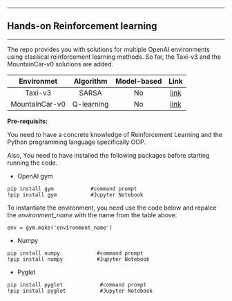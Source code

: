 ***
## Hands-on Reinforcement learning
***
The repo provides you with solutions for multiple OpenAI environments using classical reinforcement learning methods. 
So far, the Taxi-v3 and the MountainCar-v0 solutions are added.

|Environmet| Algorithm | Model-based | Link|
|:---------:|:-----------:|:-------------:|:---:|
|Taxi-v3   | SARSA      |  No | [link](https://github.com/alirezahss88/Reinforcement-Learning-/blob/master/Taxi%20v3%20with%20SARSA%20algorithm.ipynb) |
|MountainCar-v0| Q-learning|No| [link](https://github.com/alirezahss88/Reinforcement-Learning-/blob/master/MountainCar-v0%20with%20Q-learning.ipynb) |




**Pre-requisits:**

You need to have a concrete knowledge of Reinforcement Learning and the Python programming language specifically OOP.

Also, You need to have installed the following packages before starting running the code.

- OpenAI gym
```
pip install gym            #command prompt
!pip install gym           #Jupyter Notebook
```
To instantiate the environment, you need use the code below and repalce the *environment_name* with the name from the table above:
```
env = gym.make('environment_name')
```
- Numpy
```
pip install numpy            #command prompt
!pip install numpy           #Jupyter Notebook
```
- Pyglet
```
pip install pyglet            #command prompt
!pip install pyglet           #Jupyter Notebook
```
